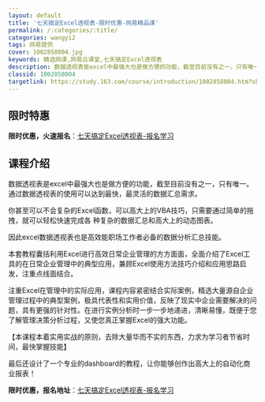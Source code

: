 ```yaml
---
layout: default
title: '七天搞定Excel透视表-限时优惠-网易精品课'
permalink: /:categories/:title/
categories: wangyi2
tags: 网易提供
cover: 1002858004.jpg
keywords: 精选网课,网易云课堂,七天搞定Excel透视表
description: 数据透视表是excel中最强大也是做方便的功能，截至目前没有之一，只有唯一。通过数据透视表的使用可以达到最快，最灵活的数
classid: 1002858004
targetlink: https://study.163.com/course/introduction/1002858004.htm?share=1&shareId=1025206652&utm_campaign=share&utm_medium=iphoneShare&utm_source=&utm_u=1025206652
---
```


## 限时特惠

**限时优惠，火速报名**：[七天搞定Excel透视表-报名学习](https://study.163.com/course/introduction/1002858004.htm?share=1&shareId=1025206652&utm_campaign=share&utm_medium=iphoneShare&utm_source=&utm_u=1025206652)

## 课程介绍

数据透视表是excel中最强大也是做方便的功能，截至目前没有之一，只有唯一。通过数据透视表的使用可以达到最快，最灵活的数据汇总需求。



你甚至可以不会复杂的Excel函数，可以高大上的VBA技巧，只需要通过简单的拖拽，就可以轻松快速完成各 种复杂的数据汇总和高大上的动态图表。



因此excel数据透视表也是高效能职场工作者必备的数据分析汇总技能。



本套教程囊括利用Excel进行高效日常企业管理的方方面面，全面介绍了Excel工具的在日常企业管理中的典型应用，兼顾Excel使用方法技巧介绍和应用思路启发，注重点线面结合。



注重Excel在管理中的实际应用，课程内容紧密结合实际案例，精选大量源自企业管理过程中的典型案例，极具代表性和实用价值，反映了现实中企业需要解决的问题，具有更强的针对性。在进行实例分析时一步一步地递进，清晰易懂，既便于您了解管理决策分析过程，又使您真正掌握Excel的强大功能。



【本课程本着实用实战的原则，去除大量华而不实的东西，力求为学习者节省时间，最快掌握技能】



最后还设计了一个专业的dashboard的教程，让你能够创作出高大上的自动化商业报表！

**限时优惠，报名地址**：[七天搞定Excel透视表-报名学习](https://study.163.com/course/introduction/1002858004.htm?share=1&shareId=1025206652&utm_campaign=share&utm_medium=iphoneShare&utm_source=&utm_u=1025206652)

